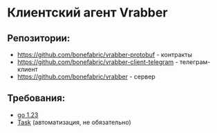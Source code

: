 # Клиентский агент Vrabber

## Репозитории:
- https://github.com/bonefabric/vrabber-protobuf - контракты
- https://github.com/bonefabric/vrabber-client-telegram - телеграм-клиент
- https://github.com/bonefabric/vrabber - сервер

## Требования:
- [go 1.23](https://go.dev/dl/)
- [Task](https://taskfile.dev/installation/) (автоматизация, не обязательно)